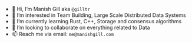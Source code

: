 - 👋 Hi, I’m Manish Gill aka `@gilltr`
- 👀 I’m interested in Team Building, Large Scale Distributed Data Systems
- 🌱 I’m currently learning Rust, C++, Storage and consensus algorithms
- 💞️ I’m looking to collaborate on everything related to Data
- 📫 Reach me via email: `me@manishgill.com`

<!---
gilltr/gilltr is a ✨ special ✨ repository because its `README.md` (this file) appears on your GitHub profile.
You can click the Preview link to take a look at your changes.
--->
